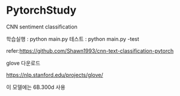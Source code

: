 # PytorchStudy
CNN sentiment classification


학습실행 : python main.py
테스트 : python main.py -test

refer:https://github.com/Shawn1993/cnn-text-classification-pytorch

glove 다운로드

https://nlp.stanford.edu/projects/glove/

이 모델에는 6B.300d 사용
